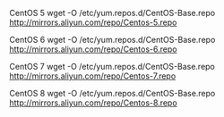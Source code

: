 CentOS 5
wget -O /etc/yum.repos.d/CentOS-Base.repo http://mirrors.aliyun.com/repo/Centos-5.repo

CentOS 6
wget -O /etc/yum.repos.d/CentOS-Base.repo http://mirrors.aliyun.com/repo/Centos-6.repo

CentOS 7
wget -O /etc/yum.repos.d/CentOS-Base.repo http://mirrors.aliyun.com/repo/Centos-7.repo

CentOS 8
wget -O /etc/yum.repos.d/CentOS-Base.repo http://mirrors.aliyun.com/repo/Centos-8.repo